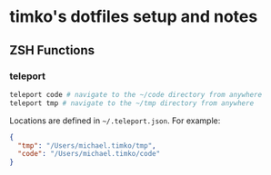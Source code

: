 # timko's dotfiles setup and notes

## ZSH Functions

### teleport

```sh
teleport code # navigate to the ~/code directory from anywhere
teleport tmp # navigate to the ~/tmp directory from anywhere
```

Locations are defined in `~/.teleport.json`. For example:

```json
{
  "tmp": "/Users/michael.timko/tmp",
  "code": "/Users/michael.timko/code"
}
```
